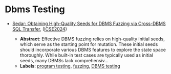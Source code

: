 # Dbms Testing

- [Sedar: Obtaining High-Quality Seeds for DBMS Fuzzing via Cross-DBMS SQL Transfer](../venues/ICSE2024/paper_16.md), ([ICSE2024](../venues/ICSE2024/README.md))

  - **Abstract**: Effective DBMS fuzzing relies on high-quality initial seeds, which serve as the starting point for mutation. These initial seeds should incorporate various DBMS features to explore the state space thoroughly. While built-in test cases are typically used as initial seeds, many DBMSs lack comprehensiv...
  - **Labels**: [program testing](program_testing.md), [fuzzing](fuzzing.md), [DBMS testing](DBMS_testing.md)
